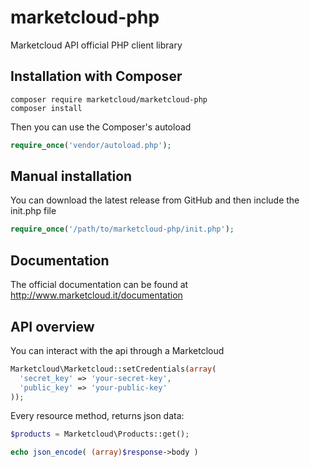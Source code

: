 # marketcloud-php
Marketcloud API official PHP client library

## Installation with Composer
```
composer require marketcloud/marketcloud-php
composer install
```
Then you can use the Composer's autoload
```php
require_once('vendor/autoload.php');
```
## Manual installation
You can download the latest release from GitHub and then include the init.php file
```php
require_once('/path/to/marketcloud-php/init.php');
```
## Documentation
The official documentation can be found at http://www.marketcloud.it/documentation

## API overview
You can interact with the api through a Marketcloud 
```php
Marketcloud\Marketcloud::setCredentials(array(
  'secret_key' => 'your-secret-key',
  'public_key' => 'your-public-key'
));
```
Every resource method, returns json data:
```php
$products = Marketcloud\Products::get();

echo json_encode( (array)$response->body )
```
